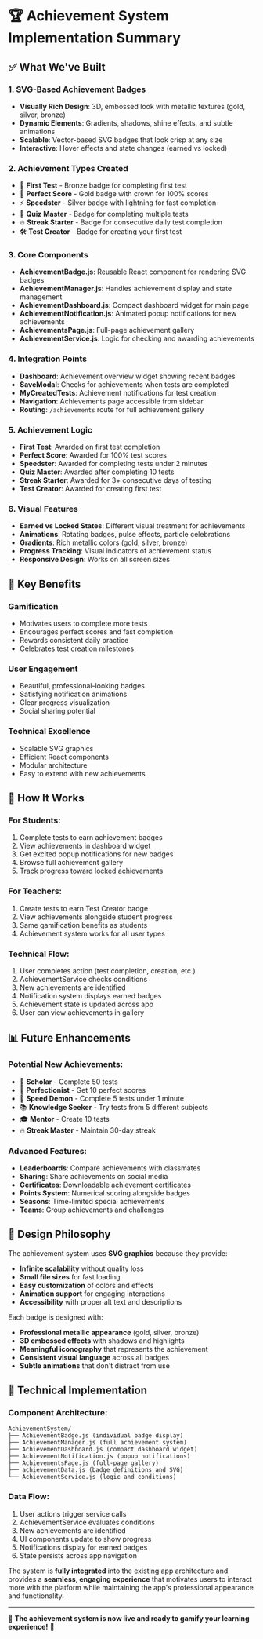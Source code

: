 # 🏆 Achievement System Implementation Summary

## ✅ What We've Built

### 1. **SVG-Based Achievement Badges**
- **Visually Rich Design**: 3D, embossed look with metallic textures (gold, silver, bronze)
- **Dynamic Elements**: Gradients, shadows, shine effects, and subtle animations
- **Scalable**: Vector-based SVG badges that look crisp at any size
- **Interactive**: Hover effects and state changes (earned vs locked)

### 2. **Achievement Types Created**
- 🥉 **First Test** - Bronze badge for completing first test
- 🥇 **Perfect Score** - Gold badge with crown for 100% scores
- ⚡ **Speedster** - Silver badge with lightning for fast completion
- 🏅 **Quiz Master** - Badge for completing multiple tests
- 🔥 **Streak Starter** - Badge for consecutive daily test completion
- 🛠️ **Test Creator** - Badge for creating your first test

### 3. **Core Components**
- **AchievementBadge.js**: Reusable React component for rendering SVG badges
- **AchievementManager.js**: Handles achievement display and state management
- **AchievementDashboard.js**: Compact dashboard widget for main page
- **AchievementNotification.js**: Animated popup notifications for new achievements
- **AchievementsPage.js**: Full-page achievement gallery
- **AchievementService.js**: Logic for checking and awarding achievements

### 4. **Integration Points**
- **Dashboard**: Achievement overview widget showing recent badges
- **SaveModal**: Checks for achievements when tests are completed
- **MyCreatedTests**: Achievement notifications for test creation
- **Navigation**: Achievements page accessible from sidebar
- **Routing**: `/achievements` route for full achievement gallery

### 5. **Achievement Logic**
- **First Test**: Awarded on first test completion
- **Perfect Score**: Awarded for 100% test scores
- **Speedster**: Awarded for completing tests under 2 minutes
- **Quiz Master**: Awarded after completing 10 tests
- **Streak Starter**: Awarded for 3+ consecutive days of testing
- **Test Creator**: Awarded for creating first test

### 6. **Visual Features**
- **Earned vs Locked States**: Different visual treatment for achievements
- **Animations**: Rotating badges, pulse effects, particle celebrations
- **Gradients**: Rich metallic colors (gold, silver, bronze)
- **Progress Tracking**: Visual indicators of achievement status
- **Responsive Design**: Works on all screen sizes

## 🎯 Key Benefits

### **Gamification**
- Motivates users to complete more tests
- Encourages perfect scores and fast completion
- Rewards consistent daily practice
- Celebrates test creation milestones

### **User Engagement**
- Beautiful, professional-looking badges
- Satisfying notification animations
- Clear progress visualization
- Social sharing potential

### **Technical Excellence**
- Scalable SVG graphics
- Efficient React components
- Modular architecture
- Easy to extend with new achievements

## 🚀 How It Works

### **For Students:**
1. Complete tests to earn achievement badges
2. View achievements in dashboard widget
3. Get excited popup notifications for new badges
4. Browse full achievement gallery
5. Track progress toward locked achievements

### **For Teachers:**
1. Create tests to earn Test Creator badge
2. View achievements alongside student progress
3. Same gamification benefits as students
4. Achievement system works for all user types

### **Technical Flow:**
1. User completes action (test completion, creation, etc.)
2. AchievementService checks conditions
3. New achievements are identified
4. Notification system displays earned badges
5. Achievement state is updated across app
6. User can view achievements in gallery

## 📊 Future Enhancements

### **Potential New Achievements:**
- 🌟 **Scholar** - Complete 50 tests
- 🎯 **Perfectionist** - Get 10 perfect scores
- 🏃 **Speed Demon** - Complete 5 tests under 1 minute
- 📚 **Knowledge Seeker** - Try tests from 5 different subjects
- 🎓 **Mentor** - Create 10 tests
- 🔥 **Streak Master** - Maintain 30-day streak

### **Advanced Features:**
- **Leaderboards**: Compare achievements with classmates
- **Sharing**: Share achievements on social media
- **Certificates**: Downloadable achievement certificates
- **Points System**: Numerical scoring alongside badges
- **Seasons**: Time-limited special achievements
- **Teams**: Group achievements and challenges

## 🎨 Design Philosophy

The achievement system uses **SVG graphics** because they provide:
- **Infinite scalability** without quality loss
- **Small file sizes** for fast loading
- **Easy customization** of colors and effects
- **Animation support** for engaging interactions
- **Accessibility** with proper alt text and descriptions

Each badge is designed with:
- **Professional metallic appearance** (gold, silver, bronze)
- **3D embossed effects** with shadows and highlights
- **Meaningful iconography** that represents the achievement
- **Consistent visual language** across all badges
- **Subtle animations** that don't distract from use

## 🔧 Technical Implementation

### **Component Architecture:**
```
AchievementSystem/
├── AchievementBadge.js (individual badge display)
├── AchievementManager.js (full achievement system)
├── AchievementDashboard.js (compact dashboard widget)
├── AchievementNotification.js (popup notifications)
├── AchievementsPage.js (full-page gallery)
├── achievementData.js (badge definitions and SVG)
└── AchievementService.js (logic and conditions)
```

### **Data Flow:**
1. User actions trigger service calls
2. AchievementService evaluates conditions
3. New achievements are identified
4. UI components update to show progress
5. Notifications display for earned badges
6. State persists across app navigation

The system is **fully integrated** into the existing app architecture and provides a **seamless, engaging experience** that motivates users to interact more with the platform while maintaining the app's professional appearance and functionality.

---

🎉 **The achievement system is now live and ready to gamify your learning experience!** 🎉
